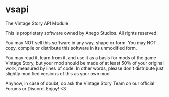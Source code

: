 # vsapi
The Vintage Story API Module

This is proprietary software owned by Anego Studios. All rights reserved. 

You may NOT sell this software in any way, shape or form.
You may NOT copy, compile or distribute this software in its unmodified form.

You may read it, learn from it, and use it as a basis for mods of the game Vintage Story, but your mod should be made of at least 50% of your original work, measured by lines of code. 
In other words, please don't distribute just slightly modified versions of this as your own mod. 

Anyhow, in case of doubt, do ask the Vintage Story Team on our official Forums or Discord. Enjoy! <3